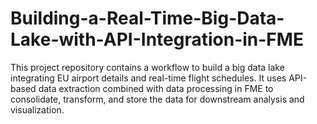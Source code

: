 # Building-a-Real-Time-Big-Data-Lake-with-API-Integration-in-FME
This project repository contains a workflow to build a big data lake integrating EU airport details and real-time flight schedules. It uses API-based data extraction combined with data processing in FME to consolidate, transform, and store the data for downstream analysis and visualization.
